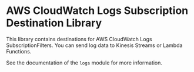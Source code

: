 # AWS CloudWatch Logs Subscription Destination Library


This library contains destinations for AWS CloudWatch Logs SubscriptionFilters. You
can send log data to Kinesis Streams or Lambda Functions.

See the documentation of the `logs` module for more information.
